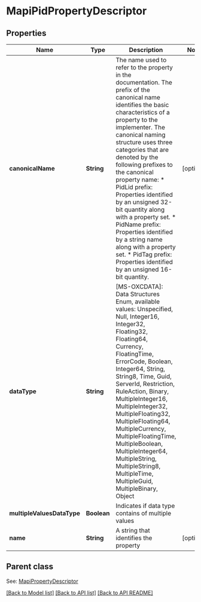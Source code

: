 
# MapiPidPropertyDescriptor
## Properties
Name | Type | Description | Notes
------------ | ------------- | ------------- | -------------
**canonicalName** | **String** | The name used to refer to the property in the documentation. The prefix of the canonical name identifies the basic characteristics of a property to the implementer. The canonical naming structure uses three categories that are denoted by the following prefixes to the canonical property name: * PidLid prefix: Properties identified by an unsigned 32-bit quantity along with a property set. * PidName prefix: Properties identified by a string name along with a property set. * PidTag prefix: Properties identified by an unsigned 16-bit quantity.              |  [optional]
**dataType** | **String** | [MS-OXCDATA]: Data Structures Enum, available values: Unspecified, Null, Integer16, Integer32, Floating32, Floating64, Currency, FloatingTime, ErrorCode, Boolean, Integer64, String, String8, Time, Guid, ServerId, Restriction, RuleAction, Binary, MultipleInteger16, MultipleInteger32, MultipleFloating32, MultipleFloating64, MultipleCurrency, MultipleFloatingTime, MultipleBoolean, MultipleInteger64, MultipleString, MultipleString8, MultipleTime, MultipleGuid, MultipleBinary, Object | 
**multipleValuesDataType** | **Boolean** | Indicates if data type contains of multiple values              | 
**name** | **String** | A string that identifies the property              |  [optional]


## Parent class

See: [MapiPropertyDescriptor](MapiPropertyDescriptor.md)

[[Back to Model list]](README.md#documentation-for-models) [[Back to API list]](README.md#documentation-for-api-endpoints) [[Back to API README]](README.md)

